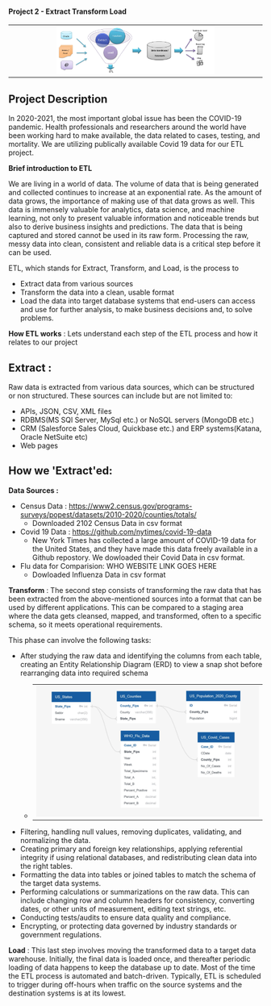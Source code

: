 #### Project 2 - **Extract Transform Load**

<table><tr><td align="center"><img src="Images/ETL_img_sm.jpg" width="64%"></tr></td></table>

## Project Description 
In 2020-2021, the most important global issue has been the COVID-19 pandemic. Health professionals and researchers around the world have been working hard to make available, the data related to cases, testing, and mortality. We are utilizing publically available Covid 19 data for our ETL project. 

**Brief introduction to ETL** 

We are living in a world of data. The volume of data that is being generated and collected continues to increase at an exponential rate.
As the amount of data grows, the importance of making use of that data grows as well. This data is immensely valuable for analytics, data science, and machine learning, not only to present valuable information and noticeable trends but also to derive business insights and predictions.
The data that is being captured and stored cannot be used in its raw form. Processing the raw, messy data into clean, consistent and reliable data is a critical step before it can be used.

ETL, which stands for Extract, Transform, and Load, is the process to
* Extract data from various sources 
* Transform the data into a clean, usable format
* Load the data into target database systems that end-users can access and use for further analysis, to make business decisions and, to solve problems.

**How ETL works** : Lets understand each step of the ETL process and how it relates to our project

## Extract : 
Raw data is extracted from various data sources, which can be structured or non structured. These sources can include but are not limited to:

* APIs, JSON, CSV, XML files
* RDBMS(MS SQl Server, MySql etc.) or NoSQL servers (MongoDB etc.)
* CRM (Salesforce Sales Cloud, Quickbase etc.) and ERP systems(Katana, Oracle NetSuite etc)
* Web pages

## How we 'Extract'ed:
**Data Sources :**
* Census Data : https://www2.census.gov/programs-surveys/popest/datasets/2010-2020/counties/totals/
    * Downloaded 2102 Census Data in csv format
* Covid 19 Data  : https://github.com/nytimes/covid-19-data
    * New York Times has collected a large amount of COVID-19 data for the United States, and they have made this data freely available in a Github repostory. We dowloaded their Covid Data in csv format.    
* Flu data for Comparision: WHO WEBSITE LINK GOES HERE
    * Dowloaded Influenza Data in csv format

**Transform** : The second step consists of transforming the raw data that has been extracted from the above-mentioned sources into a format that can be used by different applications.
This can be compared to a staging area where the data gets cleansed, mapped, and transformed, often to a specific schema, so it meets operational requirements. 

This phase can involve the following tasks:
* After studying the raw data and identifying the columns from each table, creating an Entity Relationship Diagram (ERD) to view a snap shot before rearranging data into required schema <br />
    * <table><tr><td align="center"><img src="Images/ERD.jpg"></tr></td></table>
* Filtering, handling null values, removing duplicates, validating, and normalizing the data.
* Creating primary and foreign key relationships, applying referential integrity if using relational databases, and redistributing clean data into the right tables.
* Formatting the data into tables or joined tables to match the schema of the target data systems.
* Performing calculations or summarizations on the raw data. This can include changing row and column headers for consistency, converting dates,  or other units of measurement, editing text strings, etc.
* Conducting tests/audits to ensure data quality and compliance.
* Encrypting, or protecting data governed by industry standards or government regulations.

**Load** : This last step involves moving the transformed data to a target data warehouse. Initially, the final data is loaded once, and thereafter periodic loading of data happens to keep the database up to date. Most of the time the ETL process is automated and batch-driven. Typically, ETL is scheduled to trigger during off-hours when traffic on the source systems and the destination systems is at its lowest.
